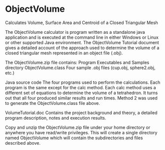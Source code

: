 # ObjectVolume
Calculates Volume, Surface Area and Centroid of a Closed Triangular Mesh

The ObjectVolume calculator is program written as a standalone java application and is executed at the command line in either Windows or Linux or other supported Java environment. The ObjectVolume Tutorial document gives a detailed account of the approach used to determine the volume of a closed triangular mesh represented in an object file (.obj).

The ObjectVolume.zip file contains: 
  Program Executables and Samples directory
    ObjectVolume.class Four sample .obj files (cup.obj, sphere2.obj, etc.)
  
  Java source code
    The four programs used to perform the calculations. Each program is the same except for the calc method. Each calc method uses a different set of equations to determine the volume of a tetrahedron. It turns out that all four produced similar results and run times. Method 2 was used to generate the ObjectVolume.class file above.
  
  VolumeTutorial.doc
    Contains the project background and theory, a detailed program description, notes and execution results.
  
Copy and unzip the ObjectVolume.zip file under your home directory or anywhere you have read/write privileges. This will create a single directory named ObjectVolume which will contain the subdirectories and files described above.
